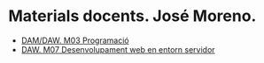 # Materials docents. José Moreno.

* [DAM/DAW. M03 Programació](daxm03/m03.md)
* [DAW. M07 Desenvolupament web en entorn servidor](dawm07/m07.md)
